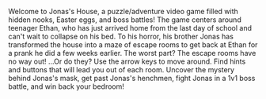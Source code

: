 Welcome to Jonas's House, a puzzle/adventure video game filled with hidden nooks, Easter eggs, and boss battles! The game centers around teenager Ethan, who has just arrived home from the last day of school and can't wait to collapse on his bed. To his horror, his brother Jonas has transformed the house into a maze of escape rooms to get back at Ethan for a prank he did a few weeks earlier. The worst part? The escape rooms have no way out! ...Or do they? Use the arrow keys to move around. Find hints and buttons that will lead you out of each room. Uncover the mystery behind Jonas's mask, get past Jonas's henchmen, fight Jonas in a 1v1 boss battle, and win back your bedroom!